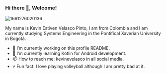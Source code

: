 ### Hi there 👋, Welcome! 


![1661276020136](https://github.com/kevinevelasco/kevinevelasco/assets/90013072/8d6b8dc1-4ad7-46d8-a2c5-6fd20d13958d)


My name is Kevin Estiven Velasco Pinto, I am from Colombia and I am currently studying Systems Engineering in the Pontifical Xaverian University in Bogotá.


- 🔭 I’m currently working on this profile README.
- 🌱 I’m currently learning Kotlin for Android development.
- 📫 How to reach me: kevinevelasco in all social media.
- ⚡ Fun fact: I love playing volleyball although I am pretty bad at it.

